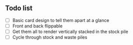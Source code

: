 ## Todo list

- [ ] Basic card design to tell them apart at a glance
- [ ] Front and back flippable
- [ ] Get them all to render vertically stacked in the stock pile
- [ ] Cycle through stock and waste piles
